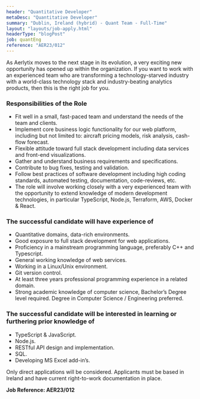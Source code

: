 ```yaml
---
header: "Quantitative Developer"
metaDesc: "Quantitative Developer"
summary: "Dublin, Ireland (hybrid) - Quant Team - Full-Time"
layout: "layouts/job-apply.html"
headerType: "blogPost"
job: quantEng
reference: "AER23/012"
---
```


As Aerlytix moves to the next stage in its evolution, a very exciting new opportunity has opened up within the organization. If you want to work with an experienced team who are transforming a technology-starved industry with a world-class technology stack and industry-beating analytics products, then this is the right job for you.


### Responsibilities of the Role

* Fit well in a small, fast-paced team and understand the needs of the team and clients.
* Implement core business logic functionality for our web platform, including but not limited to: aircraft pricing models, risk analysis, cash-flow forecast.
* Flexible attitude toward full stack development including data services and front-end visualizations.
* Gather and understand business requirements and specifications.
* Contribute to bug fixes, testing and validation.
* Follow best practices of software development including high coding standards, automated testing, documentation, code-reviews, etc.
* The role will involve working closely with a very experienced team with the opportunity to extend knowledge of modern development technologies, in particular TypeScript, Node.js, Terraform, AWS, Docker & React.


### The successful candidate will have experience of

* Quantitative domains, data-rich environments.
* Good exposure to full stack development for web applications.
* Proficiency in a mainstream programming language, preferably C++ and Typescript.
* General working knowledge of web services.
* Working in a Linux/Unix environment.
* Git version control.
* At least three years professional programming experience in a related domain.
* Strong academic knowledge of computer science, Bachelor’s Degree level required. Degree in Computer Science / Engineering preferred.

### The successful candidate will be interested in learning or furthering prior knowledge of

* TypeScript & JavaScript.
* Node.js.
* RESTful API design and implementation.
* SQL.
* Developing MS Excel add-in’s.

Only direct applications will be considered. Applicants must be based in Ireland and have current right-to-work documentation in place. 

**Job Reference: AER23/012**